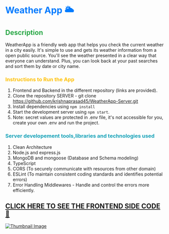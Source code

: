 # <span style="color:#007bff;">Weather App 🌥</span>

## <span style="color:#28a745;">Description</span>
WeatherApp is a friendly web app that helps you check the current weather in a city easily. It's simple to use and gets its weather information from a open public source. You'll see the weather presented in a clear way that everyone can understand. Plus, you can look back at your past searches and sort them by date or city name.
### <span style="color:#ffc107;">Instructions to Run the App</span>
1. Frontend and Backend in the different repository (links are provided).
2. Clone the repository SERVER - git clone https://github.com/krishnaprasad45/WeatherApp-Server.git
3. Install dependencies using `npm install`
4. Start the development server using `npm start`.
5. Note: secret values are protected in .env file, it's not accessible for you, create your own .env and run the project.

### <span style="color:#17a2b8;"> Server developement tools,libraries and technologies used</span>
1. Clean Architecture
2. Node.js and express.js
3. MongoDB and mongoose (Database and Schema modeling)
4. TypeScript
5. CORS (To securely communicate with resources from other domain)
6. ESLint (To maintain consistent coding standards and identifies potential errors)
7. Error Handling Middlewares - Handle and control the errors more efficiently.


<a href="https://github.com/krishnaprasad45/WeatherApp-Client"><h2>CLICK HERE TO SEE THE FRONTEND SIDE CODE 🌟</h2></a>


[![Thumbnail Image](https://drive.google.com/uc?id=12ry1wvHkbMgMEgGMH55WVVO5f8ih99Ch)](https://drive.google.com/file/d/1KfTUxoKJnYvDkDqPsiQ2b-40hW2NkC4B/view?usp=sharing)



